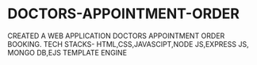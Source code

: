 # DOCTORS-APPOINTMENT-ORDER
CREATED A WEB APPLICATION DOCTORS APPOINTMENT ORDER BOOKING.
TECH STACKS-    HTML,CSS,JAVASCIPT,NODE JS,EXPRESS JS,
                MONGO DB,EJS TEMPLATE ENGINE
 

